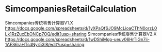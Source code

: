 # SimcompaniesRetailCalculation
Simcompanies传统零售计算器V1.X https://docs.google.com/spreadsheets/d/1yXPaQf6JO9McLioaCThN0orzL0Lk1RzZucEbONCp7OQ/edit?usp=sharing
Simcompanies传统零售计算器V2.X https://docs.google.com/spreadsheets/d/1wDShiMgo-ueuv06HrTiGn7ii-1AES6raHTsdNyr53l8/edit?usp=sharing